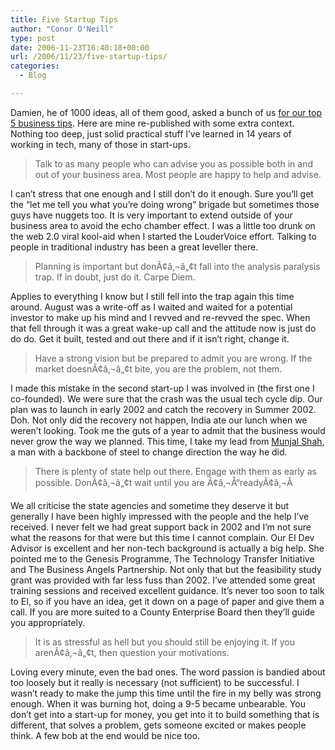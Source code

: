 ```yaml
---
title: Five Startup Tips
author: "Conor O'Neill"
type: post
date: 2006-11-23T16:40:18+00:00
url: /2006/11/23/five-startup-tips/
categories:
  - Blog

---
```

Damien, he of 1000 ideas, all of them good, asked a bunch of us [for our top 5 business tips][1]. Here are mine re-published with some extra context. Nothing too deep, just solid practical stuff I&#8217;ve learned in 14 years of working in tech, many of those in start-ups.

> Talk to as many people who can advise you as possible both in and out of your business area. Most people are happy to help and advise.

I can&#8217;t stress that one enough and I still don&#8217;t do it enough. Sure you&#8217;ll get the &#8220;let me tell you what you&#8217;re doing wrong&#8221; brigade but sometimes those guys have nuggets too. It is very important to extend outside of your business area to avoid the echo chamber effect. I was a little too drunk on the web 2.0 viral kool-aid when I started the LouderVoice effort. Talking to people in traditional industry has been a great leveller there.

> Planning is important but donÃ¢â‚¬â„¢t fall into the analysis paralysis trap. If in doubt, just do it. Carpe Diem.

Applies to everything I know but I still fell into the trap again this time around. August was a write-off as I waited and waited for a potential investor to make up his mind and I revved and re-revved the spec. When that fell through it was a great wake-up call and the attitude now is just do do do. Get it built, tested and out there and if it isn&#8217;t right, change it.

> Have a strong vision but be prepared to admit you are wrong. If the market doesnÃ¢â‚¬â„¢t bite, you are the problem, not them.

I made this mistake in the second start-up I was involved in (the first one I co-founded). We were sure that the crash was the usual tech cycle dip. Our plan was to launch in early 2002 and catch the recovery in Summer 2002. Doh. Not only did the recovery not happen, India ate our lunch when we weren&#8217;t looking. Took me the guts of a year to admit that the business would never grow the way we planned. This time, I take my lead from [Munjal Shah][2], a man with a backbone of steel to change direction the way he did.

> There is plenty of state help out there. Engage with them as early as possible. DonÃ¢â‚¬â„¢t wait until you are Ã¢â‚¬Å“readyÃ¢â‚¬Â

We all criticise the state agencies and sometime they deserve it but generally I have been highly impressed with the people and the help I&#8217;ve received. I never felt we had great support back in 2002 and I&#8217;m not sure what the reasons for that were but this time I cannot complain. Our EI Dev Advisor is excellent and her non-tech background is actually a big help. She pointed me to the Genesis Programme, The Technology Transfer Initiative and The Business Angels Partnership. Not only that but the feasibility study grant was provided with far less fuss than 2002. I&#8217;ve attended some great training sessions and received excellent guidance. It&#8217;s never too soon to talk to EI, so if you have an idea, get it down on a page of paper and give them a call. If you are more suited to a County Enterprise Board then they&#8217;ll guide you appropriately.

> It is as stressful as hell but you should still be enjoying it. If you arenÃ¢â‚¬â„¢t, then question your motivations.

Loving every minute, even the bad ones. The word passion is bandied about too loosely but it really is necessary (not sufficient) to be successful. I wasn&#8217;t ready to make the jump this time until the fire in my belly was strong enough. When it was burning hot, doing a 9-5 became unbearable. You don&#8217;t get into a start-up for money, you get into it to build something that is different, that solves a problem, gets someone excited or makes people think. A few bob at the end would be nice too.

 [1]: http://www.mulley.net/2006/11/21/25-five-give-five-startup-tips/
 [2]: http://munjal.typepad.com/